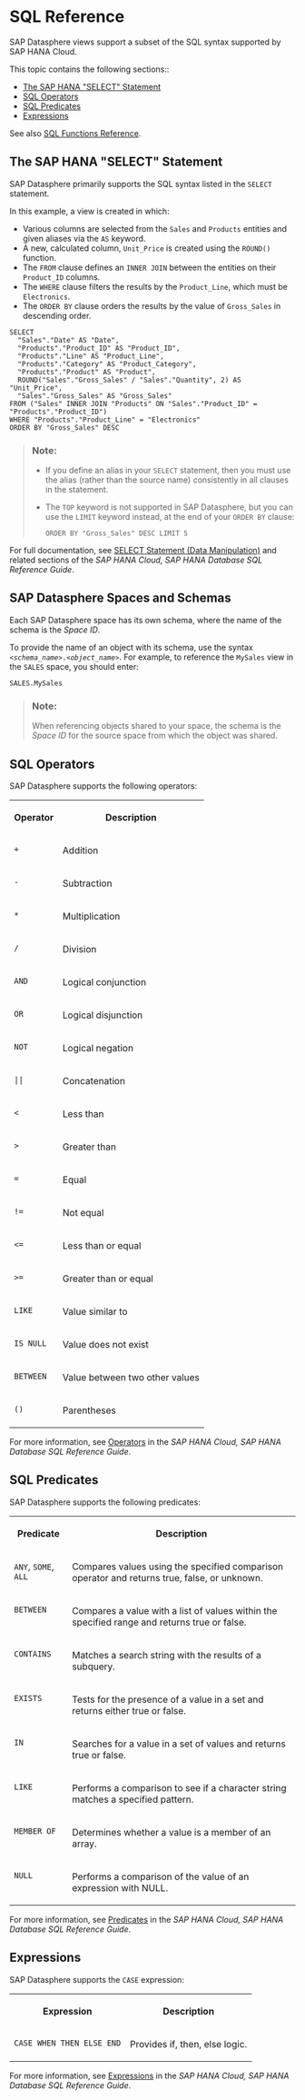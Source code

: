 <!-- loio6a37cc58322548a986496d5e139e9201 -->

# SQL Reference

SAP Datasphere views support a subset of the SQL syntax supported by SAP HANA Cloud.

This topic contains the following sections::

-   [The SAP HANA "SELECT" Statement](sql-reference-6a37cc5.md#loio6a37cc58322548a986496d5e139e9201__select)
-   [SQL Operators](sql-reference-6a37cc5.md#loio6a37cc58322548a986496d5e139e9201__operators)
-   [SQL Predicates](sql-reference-6a37cc5.md#loio6a37cc58322548a986496d5e139e9201__predicates)
-   [Expressions](sql-reference-6a37cc5.md#loio6a37cc58322548a986496d5e139e9201__expressions)

See also [SQL Functions Reference](sql-functions-reference-6d624a1.md).



<a name="loio6a37cc58322548a986496d5e139e9201__select"/>

## The SAP HANA "SELECT" Statement

SAP Datasphere primarily supports the SQL syntax listed in the `SELECT` statement.

In this example, a view is created in which:

-   Various columns are selected from the `Sales` and `Products` entities and given aliases via the `AS` keyword.
-   A new, calculated column, `Unit_Price` is created using the `ROUND()` function.
-   The `FROM` clause defines an `INNER JOIN` between the entities on their `Product_ID` columns.
-   The `WHERE` clause filters the results by the `Product_Line`, which must be `Electronics`.
-   The `ORDER BY` clause orders the results by the value of `Gross_Sales` in descending order.

```
SELECT
  "Sales"."Date" AS "Date",
  "Products"."Product_ID" AS "Product_ID",
  "Products"."Line" AS "Product_Line",
  "Products"."Category" AS "Product_Category",
  "Products"."Product" AS "Product",
  ROUND("Sales"."Gross_Sales" / "Sales"."Quantity", 2) AS "Unit_Price",
  "Sales"."Gross_Sales" AS "Gross_Sales"
FROM ("Sales" INNER JOIN "Products" ON "Sales"."Product_ID" = "Products"."Product_ID")
WHERE "Products"."Product_Line" = "Electronics"
ORDER BY "Gross_Sales" DESC
```

> ### Note:  
> -   If you define an alias in your `SELECT` statement, then you must use the alias \(rather than the source name\) consistently in all clauses in the statement.
> -   The `TOP` keyword is not supported in SAP Datasphere, but you can use the `LIMIT` keyword instead, at the end of your `ORDER BY` clause:
> 
>     ```
>     ORDER BY "Gross_Sales" DESC LIMIT 5
>     ```

For full documentation, see [SELECT Statement \(Data Manipulation\)](https://help.sap.com/viewer/c1d3f60099654ecfb3fe36ac93c121bb/cloud/en-US/20fcf24075191014a89e9dc7b8408b26.html) and related sections of the *SAP HANA Cloud, SAP HANA Database SQL Reference Guide*.



<a name="loio6a37cc58322548a986496d5e139e9201__section_cbg_kdc_r2c"/>

## SAP Datasphere Spaces and Schemas

Each SAP Datasphere space has its own schema, where the name of the schema is the *Space ID*.

To provide the name of an object with its schema, use the syntax <code><i class="varname">&lt;schema_name&gt;</i>.<i class="varname">&lt;object_name&gt;</i></code>. For example, to reference the `MySales` view in the `SALES` space, you should enter:

```
SALES.MySales
```

> ### Note:  
> When referencing objects shared to your space, the schema is the *Space ID* for the source space from which the object was shared.



<a name="loio6a37cc58322548a986496d5e139e9201__operators"/>

## SQL Operators

SAP Datasphere supports the following operators:


<table>
<tr>
<th valign="top">

Operator

</th>
<th valign="top">

Description

</th>
</tr>
<tr>
<td valign="top">

`+`

</td>
<td valign="top">

Addition

</td>
</tr>
<tr>
<td valign="top">

`-`

</td>
<td valign="top">

Subtraction

</td>
</tr>
<tr>
<td valign="top">

`*`

</td>
<td valign="top">

Multiplication

</td>
</tr>
<tr>
<td valign="top">

`/`

</td>
<td valign="top">

Division

</td>
</tr>
<tr>
<td valign="top">

`AND`

</td>
<td valign="top">

Logical conjunction

</td>
</tr>
<tr>
<td valign="top">

`OR`

</td>
<td valign="top">

Logical disjunction

</td>
</tr>
<tr>
<td valign="top">

`NOT`

</td>
<td valign="top">

Logical negation

</td>
</tr>
<tr>
<td valign="top">

`||`

</td>
<td valign="top">

Concatenation

</td>
</tr>
<tr>
<td valign="top">

`<`

</td>
<td valign="top">

Less than

</td>
</tr>
<tr>
<td valign="top">

`>`

</td>
<td valign="top">

Greater than

</td>
</tr>
<tr>
<td valign="top">

`=`

</td>
<td valign="top">

Equal

</td>
</tr>
<tr>
<td valign="top">

`!=`

</td>
<td valign="top">

Not equal

</td>
</tr>
<tr>
<td valign="top">

`<=`

</td>
<td valign="top">

Less than or equal

</td>
</tr>
<tr>
<td valign="top">

`>=`

</td>
<td valign="top">

Greater than or equal

</td>
</tr>
<tr>
<td valign="top">

`LIKE`

</td>
<td valign="top">

Value similar to

</td>
</tr>
<tr>
<td valign="top">

`IS NULL`

</td>
<td valign="top">

Value does not exist

</td>
</tr>
<tr>
<td valign="top">

`BETWEEN`

</td>
<td valign="top">

Value between two other values

</td>
</tr>
<tr>
<td valign="top">

`()`

</td>
<td valign="top">

Parentheses

</td>
</tr>
</table>

For more information, see [Operators](https://help.sap.com/viewer/c1d3f60099654ecfb3fe36ac93c121bb/latest/en-US/20a380977519101494ceddd944e87527.html) in the *SAP HANA Cloud, SAP HANA Database SQL Reference Guide*.



<a name="loio6a37cc58322548a986496d5e139e9201__predicates"/>

## SQL Predicates

SAP Datasphere supports the following predicates:


<table>
<tr>
<th valign="top">

Predicate

</th>
<th valign="top">

Description

</th>
</tr>
<tr>
<td valign="top">

`ANY`, `SOME`, `ALL`

</td>
<td valign="top">

Compares values using the specified comparison operator and returns true, false, or unknown.

</td>
</tr>
<tr>
<td valign="top">

`BETWEEN`

</td>
<td valign="top">

Compares a value with a list of values within the specified range and returns true or false.

</td>
</tr>
<tr>
<td valign="top">

`CONTAINS`

</td>
<td valign="top">

Matches a search string with the results of a subquery.

</td>
</tr>
<tr>
<td valign="top">

`EXISTS`

</td>
<td valign="top">

Tests for the presence of a value in a set and returns either true or false.

</td>
</tr>
<tr>
<td valign="top">

`IN`

</td>
<td valign="top">

Searches for a value in a set of values and returns true or false.

</td>
</tr>
<tr>
<td valign="top">

`LIKE`

</td>
<td valign="top">

Performs a comparison to see if a character string matches a specified pattern.

</td>
</tr>
<tr>
<td valign="top">

`MEMBER OF`

</td>
<td valign="top">

Determines whether a value is a member of an array.

</td>
</tr>
<tr>
<td valign="top">

`NULL`

</td>
<td valign="top">

Performs a comparison of the value of an expression with NULL.

</td>
</tr>
</table>

For more information, see [Predicates](https://help.sap.com/docs/hana-cloud-database/sap-hana-cloud-sap-hana-database-sql-reference-guide/predicates) in the *SAP HANA Cloud, SAP HANA Database SQL Reference Guide*.



<a name="loio6a37cc58322548a986496d5e139e9201__expressions"/>

## Expressions

SAP Datasphere supports the `CASE` expression:


<table>
<tr>
<th valign="top">

Expression

</th>
<th valign="top">

Description

</th>
</tr>
<tr>
<td valign="top">

`CASE WHEN THEN ELSE END`

</td>
<td valign="top">

Provides if, then, else logic.

</td>
</tr>
</table>

For more information, see [Expressions](https://help.sap.com/viewer/c1d3f60099654ecfb3fe36ac93c121bb/cloud/en-US/20a4389775191014b5a6bf2ccc0df2ed.html) in the *SAP HANA Cloud, SAP HANA Database SQL Reference Guide*.

